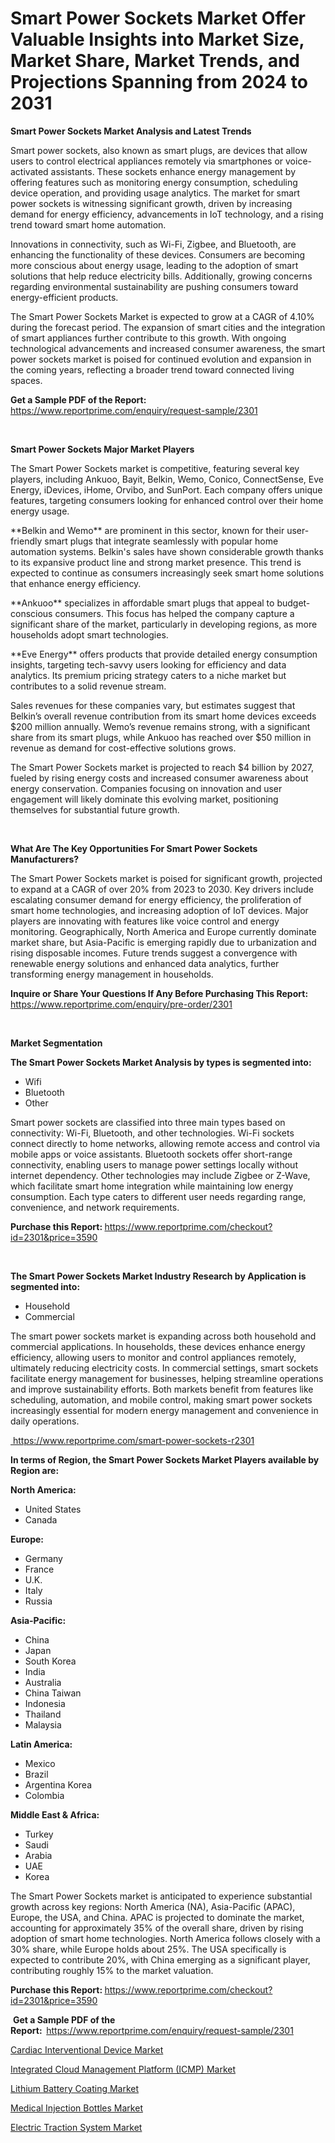 <p><h1>Smart Power Sockets Market Offer Valuable Insights into Market Size, Market Share, Market Trends, and Projections Spanning from 2024 to 2031</h1></p><p><strong>Smart Power Sockets Market Analysis and Latest Trends</strong></p>
<p><p>Smart power sockets, also known as smart plugs, are devices that allow users to control electrical appliances remotely via smartphones or voice-activated assistants. These sockets enhance energy management by offering features such as monitoring energy consumption, scheduling device operation, and providing usage analytics. The market for smart power sockets is witnessing significant growth, driven by increasing demand for energy efficiency, advancements in IoT technology, and a rising trend toward smart home automation.</p><p>Innovations in connectivity, such as Wi-Fi, Zigbee, and Bluetooth, are enhancing the functionality of these devices. Consumers are becoming more conscious about energy usage, leading to the adoption of smart solutions that help reduce electricity bills. Additionally, growing concerns regarding environmental sustainability are pushing consumers toward energy-efficient products. </p><p>The Smart Power Sockets Market is expected to grow at a CAGR of 4.10% during the forecast period. The expansion of smart cities and the integration of smart appliances further contribute to this growth. With ongoing technological advancements and increased consumer awareness, the smart power sockets market is poised for continued evolution and expansion in the coming years, reflecting a broader trend toward connected living spaces.</p></p>
<p><strong>Get a Sample PDF of the Report:&nbsp;</strong> <a href="https://www.reportprime.com/enquiry/request-sample/2301">https://www.reportprime.com/enquiry/request-sample/2301</a></p>
<p>&nbsp;</p>
<p><strong>Smart Power Sockets Major Market Players</strong></p>
<p><p>The Smart Power Sockets market is competitive, featuring several key players, including Ankuoo, Bayit, Belkin, Wemo, Conico, ConnectSense, Eve Energy, iDevices, iHome, Orvibo, and SunPort. Each company offers unique features, targeting consumers looking for enhanced control over their home energy usage.</p><p>**Belkin and Wemo** are prominent in this sector, known for their user-friendly smart plugs that integrate seamlessly with popular home automation systems. Belkin's sales have shown considerable growth thanks to its expansive product line and strong market presence. This trend is expected to continue as consumers increasingly seek smart home solutions that enhance energy efficiency.</p><p>**Ankuoo** specializes in affordable smart plugs that appeal to budget-conscious consumers. This focus has helped the company capture a significant share of the market, particularly in developing regions, as more households adopt smart technologies.</p><p>**Eve Energy** offers products that provide detailed energy consumption insights, targeting tech-savvy users looking for efficiency and data analytics. Its premium pricing strategy caters to a niche market but contributes to a solid revenue stream.</p><p>Sales revenues for these companies vary, but estimates suggest that Belkin’s overall revenue contribution from its smart home devices exceeds $200 million annually. Wemo’s revenue remains strong, with a significant share from its smart plugs, while Ankuoo has reached over $50 million in revenue as demand for cost-effective solutions grows.</p><p>The Smart Power Sockets market is projected to reach $4 billion by 2027, fueled by rising energy costs and increased consumer awareness about energy conservation. Companies focusing on innovation and user engagement will likely dominate this evolving market, positioning themselves for substantial future growth.</p></p>
<p>&nbsp;</p>
<p><strong>What Are The Key Opportunities For Smart Power Sockets Manufacturers?</strong></p>
<p><p>The Smart Power Sockets market is poised for significant growth, projected to expand at a CAGR of over 20% from 2023 to 2030. Key drivers include escalating consumer demand for energy efficiency, the proliferation of smart home technologies, and increasing adoption of IoT devices. Major players are innovating with features like voice control and energy monitoring. Geographically, North America and Europe currently dominate market share, but Asia-Pacific is emerging rapidly due to urbanization and rising disposable incomes. Future trends suggest a convergence with renewable energy solutions and enhanced data analytics, further transforming energy management in households.</p></p>
<p><strong>Inquire or Share Your Questions If Any Before Purchasing This Report:</strong> <a href="https://www.reportprime.com/enquiry/pre-order/2301">https://www.reportprime.com/enquiry/pre-order/2301</a></p>
<p>&nbsp;</p>
<p><strong>Market Segmentation</strong></p>
<p><strong>The Smart Power Sockets Market Analysis by types is segmented into:</strong></p>
<p><ul><li>Wifi</li><li>Bluetooth</li><li>Other</li></ul></p>
<p><p>Smart power sockets are classified into three main types based on connectivity: Wi-Fi, Bluetooth, and other technologies. Wi-Fi sockets connect directly to home networks, allowing remote access and control via mobile apps or voice assistants. Bluetooth sockets offer short-range connectivity, enabling users to manage power settings locally without internet dependency. Other technologies may include Zigbee or Z-Wave, which facilitate smart home integration while maintaining low energy consumption. Each type caters to different user needs regarding range, convenience, and network requirements.</p></p>
<p><strong>Purchase this Report:&nbsp;</strong><a href="https://www.reportprime.com/checkout?id=2301&price=3590">https://www.reportprime.com/checkout?id=2301&price=3590</a></p>
<p>&nbsp;</p>
<p><strong>The Smart Power Sockets Market Industry Research by Application is segmented into:</strong></p>
<p><ul><li>Household</li><li>Commercial</li></ul></p>
<p><p>The smart power sockets market is expanding across both household and commercial applications. In households, these devices enhance energy efficiency, allowing users to monitor and control appliances remotely, ultimately reducing electricity costs. In commercial settings, smart sockets facilitate energy management for businesses, helping streamline operations and improve sustainability efforts. Both markets benefit from features like scheduling, automation, and mobile control, making smart power sockets increasingly essential for modern energy management and convenience in daily operations.</p></p>
<p><a href="https://www.reportprime.com/smart-power-sockets-r2301">&nbsp;https://www.reportprime.com/smart-power-sockets-r2301</a></p>
<p><strong>In terms of Region, the Smart Power Sockets Market Players available by Region are:</strong></p>
<p>
    <p> <strong> North America: </strong>
        <ul>
            <li>United States</li>
            <li>Canada</li>
        </ul>
        </p> 
    <p> <strong> Europe: </strong>
        <ul>
            <li>Germany</li>
            <li>France</li>
            <li>U.K.</li>
            <li>Italy</li>
            <li>Russia</li>
        </ul>
        </p> 
    <p> <strong> Asia-Pacific: </strong>
        <ul>
            <li>China</li>
            <li>Japan</li>
            <li>South Korea</li>
            <li>India</li>
            <li>Australia</li>
            <li>China Taiwan</li>
            <li>Indonesia</li>
            <li>Thailand</li>
            <li>Malaysia</li>
        </ul>
        </p> 
    <p> <strong> Latin America: </strong>
        <ul>
            <li>Mexico</li>
            <li>Brazil</li>
            <li>Argentina Korea</li>
            <li>Colombia</li>
        </ul>
        </p> 
    <p> <strong> Middle East & Africa: </strong>
        <ul>
            <li>Turkey</li>
            <li>Saudi</li>
            <li>Arabia</li>
            <li>UAE</li>
            <li>Korea</li>
        </ul>
    </p>
    </p>
<p><p>The Smart Power Sockets market is anticipated to experience substantial growth across key regions: North America (NA), Asia-Pacific (APAC), Europe, the USA, and China. APAC is projected to dominate the market, accounting for approximately 35% of the overall share, driven by rising adoption of smart home technologies. North America follows closely with a 30% share, while Europe holds about 25%. The USA specifically is expected to contribute 20%, with China emerging as a significant player, contributing roughly 15% to the market valuation.</p></p>
<p><strong>Purchase this Report: </strong><a href="https://www.reportprime.com/checkout?id=2301&price=3590">https://www.reportprime.com/checkout?id=2301&price=3590</a></p>
<p>&nbsp;<strong>Get a Sample PDF of the Report:&nbsp;&nbsp;</strong><a href="https://www.reportprime.com/enquiry/request-sample/2301">https://www.reportprime.com/enquiry/request-sample/2301</a></p>
<p><strong></strong></p>
<p><p><a href="https://medium.com/@penurundingin_24290/cardiac-interventional-device-market-industry-trends-and-forecast-for-period-from-2024-to-2031-ff3678e159be">Cardiac Interventional Device Market</a></p><p><a href="https://issuu.com/reportprime-2/docs/integrated-cloud-management-platfor_39e2167bafdcca">Integrated Cloud Management Platform (ICMP) Market</a></p><p><a href="https://issuu.com/reportprime-2/docs/lithium-battery-coating-market-size_6c20cb63189650">Lithium Battery Coating Market</a></p><p><a href="https://medium.com/@mdalsohelmia44/global-medical-injection-bottles-market-sector-2024-2031-market-metrics-and-market-strategic-178409737540">Medical Injection Bottles Market</a></p><p><a href="https://www.linkedin.com/pulse/role-electric-traction-system-market-applications-railwaysautomotiveoil-sueac?trackingId=KrBl2zQnTNm4g12mlHn9yA%3D%3D">Electric Traction System Market</a></p></p>